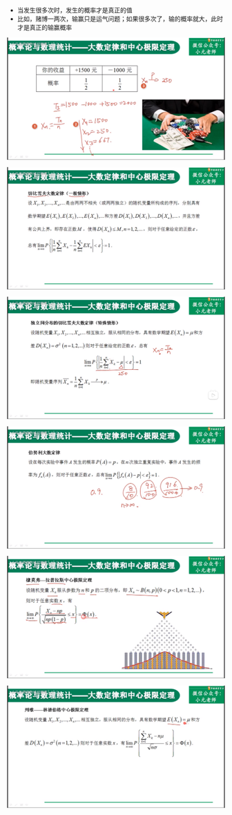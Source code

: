 - 当发生很多次时，发生的概率才是真正的值
- 比如，赌博一两次，输赢只是运气问题；如果很多次了，输的概率就大，此时才是真正的输赢概率

![](../photo/Pasted%20image%2020240419121022.png)

![](../photo/Pasted%20image%2020240419121238.png)

![](../photo/Pasted%20image%2020240419121257.png)

![](../photo/Pasted%20image%2020240419121306.png)

![](../photo/Pasted%20image%2020240419121312.png)

![](../photo/Pasted%20image%2020240419121318.png)

